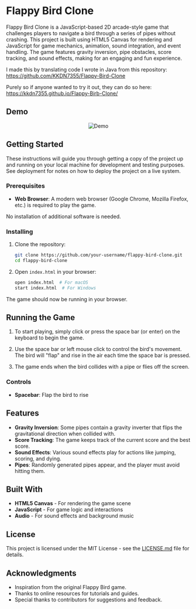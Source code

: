 # Flappy Bird Clone

Flappy Bird Clone is a JavaScript-based 2D arcade-style game that challenges players to navigate a bird through a series of pipes without crashing. This project is built using HTML5 Canvas for rendering and JavaScript for game mechanics, animation, sound integration, and event handling. The game features gravity inversion, pipe obstacles, score tracking, and sound effects, making for an engaging and fun experience.

I made this by translating code I wrote in Java from this repository: https://github.com/KKDN7355/Flappy-Bird-Clone

Purely so if anyone wanted to try it out, they can do so here: https://kkdn7355.github.io/Flappy-Birb-Clone/

## Demo
<p align="center">
  <img src="Flappy-Birb-Clone-Demo.gif" alt="Demo">
</p>

## Getting Started

These instructions will guide you through getting a copy of the project up and running on your local machine for development and testing purposes. See deployment for notes on how to deploy the project on a live system. 

### Prerequisites

- **Web Browser**: A modern web browser (Google Chrome, Mozilla Firefox, etc.) is required to play the game.

No installation of additional software is needed.

### Installing

1. Clone the repository:
   ```bash
   git clone https://github.com/your-username/flappy-bird-clone.git
   cd flappy-bird-clone
   ```

2. Open `index.html` in your browser:
   ```bash
   open index.html  # For macOS
   start index.html  # For Windows
   ```

The game should now be running in your browser.

## Running the Game

1. To start playing, simply click or press the space bar (or enter) on the keyboard to begin the game.

2. Use the space bar or left mouse click to control the bird's movement. The bird will "flap" and rise in the air each time the space bar is pressed.

3. The game ends when the bird collides with a pipe or flies off the screen.

### Controls

- **Spacebar**: Flap the bird to rise

## Features

- **Gravity Inversion**: Some pipes contain a gravity inverter that flips the gravitational direction when collided with.
- **Score Tracking**: The game keeps track of the current score and the best score.
- **Sound Effects**: Various sound effects play for actions like jumping, scoring, and dying.
- **Pipes**: Randomly generated pipes appear, and the player must avoid hitting them.

## Built With

* **HTML5 Canvas** - For rendering the game scene
* **JavaScript** - For game logic and interactions
* **Audio** - For sound effects and background music

## License

This project is licensed under the MIT License - see the [LICENSE.md](LICENSE.md) file for details.

## Acknowledgments

* Inspiration from the original Flappy Bird game.
* Thanks to online resources for tutorials and guides.
* Special thanks to contributors for suggestions and feedback.
